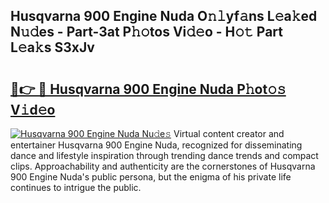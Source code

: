 ## Husqvarna 900 Engine Nuda O𝚗𝚕yf𝚊ns L𝚎a𝚔ed N𝚞𝚍es - Part-3at P𝚑𝚘tos Vi𝚍𝚎o - H𝚘𝚝 Part L𝚎a𝚔s S3xJv

# <h2><a href="http://kf6boo.oniu.top/?m=Husqvarna+900+Engine+Nuda">🔗👉 🔴 Husqvarna 900 Engine Nuda P𝚑ot𝚘𝚜 V𝚒d𝚎o</a></h2>

[![Husqvarna 900 Engine Nuda Nu𝚍e𝚜](https://i.imgur.com/0qMVB7G.gif)](http://kf6boo.oniu.top/?m=Husqvarna+900+Engine+Nuda)
Virtual content creator and entertainer Husqvarna 900 Engine Nuda, recognized for disseminating dance and lifestyle inspiration through trending dance trends and compact clips. Approachability and authenticity are the cornerstones of Husqvarna 900 Engine Nuda's public persona, but the enigma of his private life continues to intrigue the public.  
